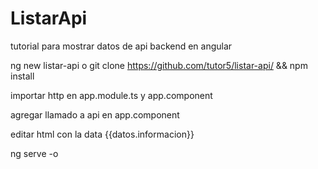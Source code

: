 # ListarApi

tutorial para mostrar datos de api backend en angular

ng new listar-api o git clone https://github.com/tutor5/listar-api/  && npm install

importar http en app.module.ts y app.component

agregar llamado a api en app.component

editar html con la data {{datos.informacion}}

ng serve -o
